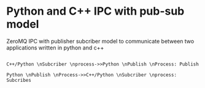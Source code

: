 # Python and C++ IPC with pub-sub model
ZeroMQ IPC with publisher subcriber model to communicate between two applications written in python and c++

```seq

C++/Python \nSubcriber \nprocess->>Python \nPublish \nProcess: Publish

Python \nPublish \nProcess->>C++/Python \nSubcriber \nprocess: Subcribes

```